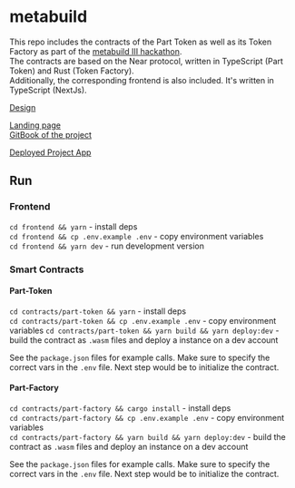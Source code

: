 # metabuild

This repo includes the contracts of the Part Token as well as its Token Factory as part of the [metabuild III hackathon](https://metabuildii.devpost.com/).  
The contracts are based on the Near protocol, written in TypeScript (Part Token) and Rust (Token Factory).  
Additionally, the corresponding frontend is also included. It's written in TypeScript (NextJs).

[Design](https://xd.adobe.com/view/f751c412-8537-4f9d-803f-1f00b938c413-a202/grid?hints=off)

[Landing page](https://www.groundone.io/)  
[GitBook of the project](https://documentation.groundone.io/)

[Deployed Project App](https://metabuild-dev.vercel.app/)

## Run

### Frontend

`cd frontend && yarn` - install deps  
`cd frontend && cp .env.example .env` - copy environment variables  
`cd frontend && yarn dev` - run development version

### Smart Contracts

#### Part-Token

`cd contracts/part-token && yarn` - install deps  
`cd contracts/part-token && cp .env.example .env` - copy environment variables
`cd contracts/part-token && yarn build && yarn deploy:dev` - build the contract as `.wasm` files and deploy a instance on a dev account

See the `package.json` files for example calls. Make sure to specify the correct vars in the `.env` file. Next step would be to initialize the contract.

#### Part-Factory

`cd contracts/part-factory && cargo install` - install deps  
`cd contracts/part-factory && cp .env.example .env` - copy environment variables  
`cd contracts/part-factory && yarn build && yarn deploy:dev` - build the contract as `.wasm` files and deploy an instance on a dev account

See the `package.json` files for example calls. Make sure to specify the correct vars in the `.env` file. Next step would be to initialize the contract.

